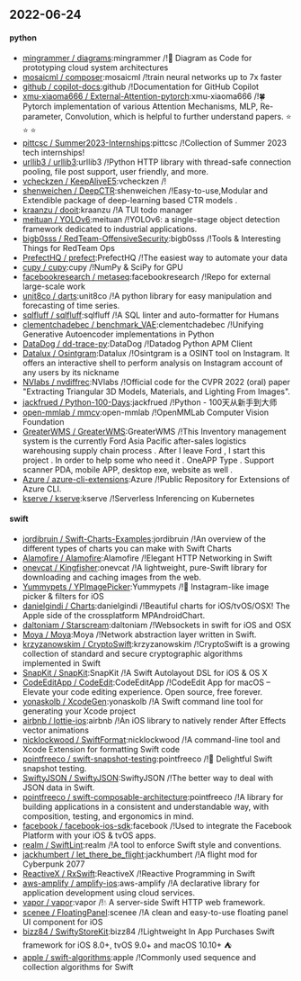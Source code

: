 ## 2022-06-24

#### python
* [mingrammer / diagrams](https://github.com/mingrammer/diagrams):mingrammer /!🎨
Diagram as Code for prototyping cloud system architectures
* [mosaicml / composer](https://github.com/mosaicml/composer):mosaicml /!train neural networks up to 7x faster
* [github / copilot-docs](https://github.com/github/copilot-docs):github /!Documentation for GitHub Copilot
* [xmu-xiaoma666 / External-Attention-pytorch](https://github.com/xmu-xiaoma666/External-Attention-pytorch):xmu-xiaoma666 /!🍀
Pytorch implementation of various Attention Mechanisms, MLP, Re-parameter, Convolution, which is helpful to further understand papers.
⭐
⭐
⭐
* [pittcsc / Summer2023-Internships](https://github.com/pittcsc/Summer2023-Internships):pittcsc /!Collection of Summer 2023 tech internships!
* [urllib3 / urllib3](https://github.com/urllib3/urllib3):urllib3 /!Python HTTP library with thread-safe connection pooling, file post support, user friendly, and more.
* [vcheckzen / KeepAliveE5](https://github.com/vcheckzen/KeepAliveE5):vcheckzen /!
* [shenweichen / DeepCTR](https://github.com/shenweichen/DeepCTR):shenweichen /!Easy-to-use,Modular and Extendible package of deep-learning based CTR models .
* [kraanzu / dooit](https://github.com/kraanzu/dooit):kraanzu /!A TUI todo manager
* [meituan / YOLOv6](https://github.com/meituan/YOLOv6):meituan /!YOLOv6: a single-stage object detection framework dedicated to industrial applications.
* [bigb0sss / RedTeam-OffensiveSecurity](https://github.com/bigb0sss/RedTeam-OffensiveSecurity):bigb0sss /!Tools & Interesting Things for RedTeam Ops
* [PrefectHQ / prefect](https://github.com/PrefectHQ/prefect):PrefectHQ /!The easiest way to automate your data
* [cupy / cupy](https://github.com/cupy/cupy):cupy /!NumPy & SciPy for GPU
* [facebookresearch / metaseq](https://github.com/facebookresearch/metaseq):facebookresearch /!Repo for external large-scale work
* [unit8co / darts](https://github.com/unit8co/darts):unit8co /!A python library for easy manipulation and forecasting of time series.
* [sqlfluff / sqlfluff](https://github.com/sqlfluff/sqlfluff):sqlfluff /!A SQL linter and auto-formatter for Humans
* [clementchadebec / benchmark_VAE](https://github.com/clementchadebec/benchmark_VAE):clementchadebec /!Unifying Generative Autoencoder implementations in Python
* [DataDog / dd-trace-py](https://github.com/DataDog/dd-trace-py):DataDog /!Datadog Python APM Client
* [Datalux / Osintgram](https://github.com/Datalux/Osintgram):Datalux /!Osintgram is a OSINT tool on Instagram. It offers an interactive shell to perform analysis on Instagram account of any users by its nickname
* [NVlabs / nvdiffrec](https://github.com/NVlabs/nvdiffrec):NVlabs /!Official code for the CVPR 2022 (oral) paper "Extracting Triangular 3D Models, Materials, and Lighting From Images".
* [jackfrued / Python-100-Days](https://github.com/jackfrued/Python-100-Days):jackfrued /!Python - 100天从新手到大师
* [open-mmlab / mmcv](https://github.com/open-mmlab/mmcv):open-mmlab /!OpenMMLab Computer Vision Foundation
* [GreaterWMS / GreaterWMS](https://github.com/GreaterWMS/GreaterWMS):GreaterWMS /!This Inventory management system is the currently Ford Asia Pacific after-sales logistics warehousing supply chain process . After I leave Ford , I start this project . In order to help some who need it . OneAPP Type . Support scanner PDA, mobile APP, desktop exe, website as well .
* [Azure / azure-cli-extensions](https://github.com/Azure/azure-cli-extensions):Azure /!Public Repository for Extensions of Azure CLI.
* [kserve / kserve](https://github.com/kserve/kserve):kserve /!Serverless Inferencing on Kubernetes

#### swift
* [jordibruin / Swift-Charts-Examples](https://github.com/jordibruin/Swift-Charts-Examples):jordibruin /!An overview of the different types of charts you can make with Swift Charts
* [Alamofire / Alamofire](https://github.com/Alamofire/Alamofire):Alamofire /!Elegant HTTP Networking in Swift
* [onevcat / Kingfisher](https://github.com/onevcat/Kingfisher):onevcat /!A lightweight, pure-Swift library for downloading and caching images from the web.
* [Yummypets / YPImagePicker](https://github.com/Yummypets/YPImagePicker):Yummypets /!📸
Instagram-like image picker & filters for iOS
* [danielgindi / Charts](https://github.com/danielgindi/Charts):danielgindi /!Beautiful charts for iOS/tvOS/OSX! The Apple side of the crossplatform MPAndroidChart.
* [daltoniam / Starscream](https://github.com/daltoniam/Starscream):daltoniam /!Websockets in swift for iOS and OSX
* [Moya / Moya](https://github.com/Moya/Moya):Moya /!Network abstraction layer written in Swift.
* [krzyzanowskim / CryptoSwift](https://github.com/krzyzanowskim/CryptoSwift):krzyzanowskim /!CryptoSwift is a growing collection of standard and secure cryptographic algorithms implemented in Swift
* [SnapKit / SnapKit](https://github.com/SnapKit/SnapKit):SnapKit /!A Swift Autolayout DSL for iOS & OS X
* [CodeEditApp / CodeEdit](https://github.com/CodeEditApp/CodeEdit):CodeEditApp /!CodeEdit App for macOS – Elevate your code editing experience. Open source, free forever.
* [yonaskolb / XcodeGen](https://github.com/yonaskolb/XcodeGen):yonaskolb /!A Swift command line tool for generating your Xcode project
* [airbnb / lottie-ios](https://github.com/airbnb/lottie-ios):airbnb /!An iOS library to natively render After Effects vector animations
* [nicklockwood / SwiftFormat](https://github.com/nicklockwood/SwiftFormat):nicklockwood /!A command-line tool and Xcode Extension for formatting Swift code
* [pointfreeco / swift-snapshot-testing](https://github.com/pointfreeco/swift-snapshot-testing):pointfreeco /!📸
Delightful Swift snapshot testing.
* [SwiftyJSON / SwiftyJSON](https://github.com/SwiftyJSON/SwiftyJSON):SwiftyJSON /!The better way to deal with JSON data in Swift.
* [pointfreeco / swift-composable-architecture](https://github.com/pointfreeco/swift-composable-architecture):pointfreeco /!A library for building applications in a consistent and understandable way, with composition, testing, and ergonomics in mind.
* [facebook / facebook-ios-sdk](https://github.com/facebook/facebook-ios-sdk):facebook /!Used to integrate the Facebook Platform with your iOS & tvOS apps.
* [realm / SwiftLint](https://github.com/realm/SwiftLint):realm /!A tool to enforce Swift style and conventions.
* [jackhumbert / let_there_be_flight](https://github.com/jackhumbert/let_there_be_flight):jackhumbert /!A flight mod for Cyberpunk 2077
* [ReactiveX / RxSwift](https://github.com/ReactiveX/RxSwift):ReactiveX /!Reactive Programming in Swift
* [aws-amplify / amplify-ios](https://github.com/aws-amplify/amplify-ios):aws-amplify /!A declarative library for application development using cloud services.
* [vapor / vapor](https://github.com/vapor/vapor):vapor /!💧
A server-side Swift HTTP web framework.
* [scenee / FloatingPanel](https://github.com/scenee/FloatingPanel):scenee /!A clean and easy-to-use floating panel UI component for iOS
* [bizz84 / SwiftyStoreKit](https://github.com/bizz84/SwiftyStoreKit):bizz84 /!Lightweight In App Purchases Swift framework for iOS 8.0+, tvOS 9.0+ and macOS 10.10+
⛺
* [apple / swift-algorithms](https://github.com/apple/swift-algorithms):apple /!Commonly used sequence and collection algorithms for Swift
